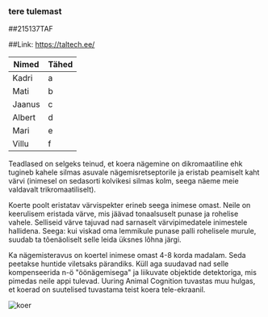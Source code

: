 
### tere tulemast

##215137TAF


##Link: https://taltech.ee/

| Nimed  | Tähed |
| ------------- | ------------- |
|Kadri  | a |
|Mati  | b  |
|Jaanus | c |
| Albert | d |
| Mari | e |
| Villu  | f  |

Teadlased on selgeks teinud, et koera nägemine on dikromaatiline ehk tugineb kahele silmas asuvale nägemisretseptorile ja eristab peamiselt kaht värvi (inimesel on sedasorti kolvikesi silmas kolm, seega näeme meie valdavalt trikromaatiliselt).

Koerte poolt eristatav värvispekter erineb seega inimese omast. Neile on keerulisem eristada värve, mis jäävad tonaalsuselt punase ja rohelise vahele. Selliseid värve tajuvad nad sarnaselt värvipimedatele inimestele hallidena. Seega: kui viskad oma lemmikule punase palli rohelisele murule, suudab ta tõenäoliselt selle leida üksnes lõhna järgi.

Ka nägemisteravus on koertel inimese omast 4-8 korda madalam. Seda peetakse huntide viletsaks pärandiks. Küll aga suudavad nad selle kompenseerida n-ö "öönägemisega" ja liikuvate objektide detektoriga, mis pimedas neile appi tulevad. Uuring Animal Cognition tuvastas muu hulgas, et koerad on suutelised tuvastama teist koera tele-ekraanil.














![koer](https://user-images.githubusercontent.com/92437989/137128723-fbf08ef0-035a-4c0f-ad0e-7eb09d4b4a7a.jpg)
